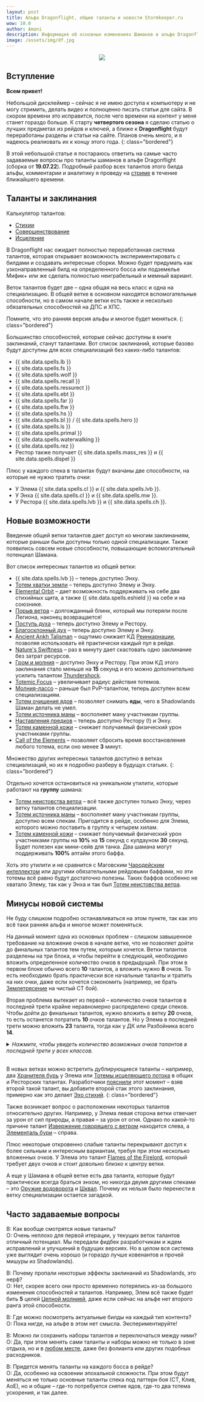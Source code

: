 ```yaml
---
layout: post
title: Альфа Dragonflight, общие таланты и новости Stormkeeper.ru
wow: 10.0
author: Amani
description: Информация об основных изменениях Шаманов в альфе Dragonflight, разбор общих талантов и новости о будущем нашего сайта.
image: /assets/img/df.jpg
---
```


<p align="center" width="100%">
    <img src="/assets/img/df.jpg"> 
</p>

## Вступление

**Всем привет!**

Небольшой дисклеймер – сейчас я не имею доступа к компьютеру и не могу стримить, делать видео и полноценно писать статьи для сайта. В скором времени это исправится, после чего времени на контент у меня станет гораздо больше. К старту **четвертого сезона** я сделаю статью о лучших предметах из рейдов и ключей, а ближе к **Dragonflight** будут переработаны разделы и статьи на сайте. Планов очень много, и я надеюсь реалиовать их к концу этого года.
{: class="bordered"}

В этой небольшой статье я постараюсь ответить на самые часто задаваемые вопросы про таланты шаманов в альфе Dragonflight (сборка от **19.07.22**). Подробный разбор всех талантов этого билда альфы, комментарии и аналитику я проведу на [стриме](https://www.twitch.tv/amanizandalari) в течение ближайшего времени.

<!--more-->

## Таланты и заклинания

Калькулятор талантов:
* [Стихии](https://www.wowhead.com/beta/talent-calc/shaman/elemental)
* [Совершенствование](https://www.wowhead.com/beta/talent-calc/shaman/enhancement)
* [Исцеление](https://www.wowhead.com/beta/talent-calc/shaman/restoration)

В Dragonflight нас ожидает полностью переработанная система талантов, которая открывает возможность экспериментировать с билдами и создавать интересные сборки. Можно будет придумать как узконаправленный билд на определенного босса или подземелье Мифик+ или же сделать полностью неиграбельный и мемный вариант.

Веток талантов будет две – одна общая на весь класс и одна на специализацию. В общей ветке в основном находятся вспомогательные способности, но в самом начале ветки есть также и несколько обязательных способностей на ДПС и ХПС.

Помните, что это ранняя версия альфы и многое будет меняться.
{: class="bordered"}

Большинство способностей, которые сейчас доступны в книге заклинаний, станут талантами. Вот список заклинаний, которые базово будут доступны для всех специализаций без каких-либо талантов:

* {{ site.data.spells.lb }}
* {{ site.data.spells.fs }}
* {{ site.data.spells.wolf }}
* {{ site.data.spells.recall }}
* {{ site.data.spells.ressurect }}
* {{ site.data.spells.ebt }}
* {{ site.data.spells.far }}
* {{ site.data.spells.ftw }}
* {{ site.data.spells.hs }}
* {{ site.data.spells.bl }} / {{ site.data.spells.hero }} 
* {{ site.data.spells.ls }}
* {{ site.data.spells.primal }}
* {{ site.data.spells.waterwalking }}
* {{ site.data.spells.rez }} 
* Рестор также получает {{ site.data.spells.mass_res }} и {{ site.data.spells.dispel }}

Плюс у каждого спека в талантах будут вкачаны две способности, на которые не нужно тратить очки:
* У Элема {{ site.data.spells.cl }} и {{ site.data.spells.lvb }}.
* У Энха {{ site.data.spells.cl }} и {{ site.data.spells.mw }}.
* У Рестора {{ site.data.spells.lvb }} и {{ site.data.spells.ch }}.

## Новые возможности

Введение общей ветки талантов дает доступ ко многим заклинаниям, которые раньши были доступны только одной специализации. Также появились совсем новые способности, повышающие вспомогательный потенциал Шамана.

Вот список интересных талантов из общей ветки:

* {{ site.data.spells.lvb }} – теперь доступно Энху.
* [Тотем хватки земли](https://www.wowhead.com/spell=51485) – теперь доступно Элему и Энху.
* [Elemental Orbit](https://www.wowhead.com/spell=383010) – дает возможность поддерживать на себе два стихийных щита, а также {{ site.data.spells.eshield }} на себе и на союзнике. 
* [Порыв ветра](https://www.wowhead.com/spell=192063) – долгожданный блинк, который мы потеряли после Легиона, наконец возвращается!
* [Поступь духа](https://www.wowhead.com/spell=58875) – теперь доступно Элему и Рестору.
* [Благосклонный дух](https://www.wowhead.com/beta/spell=192088) – теперь доступно Элему и Энху.
* [Ancient Ankh Talisman](https://www.wowhead.com/spell=381689) – ощутимо снижает КД [Реинкарнации](https://ru.wowhead.com/spell=20608), позволяя использовать её практически каждый пул в рейде.
* [Nature's Swiftness](https://www.wowhead.com/spell=378981) – раз в минуту дает скастовать одно заклинание без затрат ресурсов.
* [Гром и молния](https://www.wowhead.com/spell=51490) – доступно Энху и Рестору. При этом КД этого заклинания стало меньше на **15** секунд и его можно дополнительно усилить талантом [Thundershock](https://www.wowhead.com/beta/spell=378779).
* [Totemic Focus](https://www.wowhead.com/beta/spell=382201) – увеличивает радиус действия тотемов.
* [Молния-лассо](https://www.wowhead.com/beta/spell=305483) – раньше был PvP-талантом, теперь доступен всем специализациям.
* [Тотем очищения ядов](https://www.wowhead.com/beta/spell=383013) – позволяет снимать **яды**, чего в Shadowlands Шаман делать не умел.
* [Тотем источника маны](https://www.wowhead.com/beta/spell=381930) – восполняет ману участникам группы.
* [Наставления предков](https://www.wowhead.com/beta/spell=108281) – теперь доступно Рестору (!) и Энху.
* [Тотем каменной кожи](https://www.wowhead.com/beta/spell=383017) – снижает получаемый физический урон участниками группы.
* [Call of the Elements](https://www.wowhead.com/beta/spell=108285) – позволяет сбросить время восстановления любого тотема, если оно менее **3** минут.

Множество других интересных талантов доступно в ветках специализаций, но их я подробно разберу в будущух статьях.
{: class="bordered"}

Отдельно хочется остановиться на уникальном утилити, которые работают на **группу** шамана:
* [Тотем неистовства ветра](https://www.wowhead.com/beta/spell=8512) – всё также доступен только Энху, через ветку талантов специализации.
* [Тотем источника маны](https://www.wowhead.com/beta/spell=381930) – восполняет ману участникам группы, доступно всем спекам. Пригодится в рейде, особенно для Элема, которого можно поставить в группу к четырем хилам.
* [Тотем каменной кожи](https://www.wowhead.com/beta/spell=383017) – снижает получаемый физический урон участниками группы на **10%** на **15** секунд с кулдауном **30** секунд. Будет полезен как мини-сейв для танка. Два шамана могут поддерживать **100%** аптайм этого баффа.

Хоть это утилити и не сравнится с Маговским [Чародейским интеллектом](https://www.wowhead.com/beta/spell=1459) или другими обязательными рейдовыми баффами, но эти тотемы всё равно будут достаточно полезны. Таких баффов особенно не хватало Элему, так как у Энха и так был [Тотем неистовства ветра](https://www.wowhead.com/beta/spell=8512).

## Минусы новой системы

Не буду слишком подробно останавливаться на этом пункте, так как это всё таки ранняя альфа и многое может поменяться.

На данный момент одна из основных проблем – слишком завышенное требование на вложение очков в начале ветке, что не позволяет дойти до финальных талантов тем путем, которым хочется. Ветки талантов разделены на три блока, и чтобы перейти в следующий, необходимо вложить определенное количество очков в предыдущий. При этом в первом блоке обычно всего **10** талантов, а вложить нужно **8** очков. То есть необходимо брать практически все начальные таланты и тратить на них очки, даже если хочется сэкономить (например, не брать [Землетрясение](https://www.wowhead.com/beta/spell=618882) на чистый СТ бой).

Вторая проблема вытекает из первой – количество очков талантов в последней трети крайне неравномерно распределено среди спеков. Чтобы дойти до финальных талантов, нужно вложить в ветку **20** очков, то есть останется потратить **10** очков талантов. Но у Элема в последней трети можно вложить **23** таланта, тогда как у ДК или Разбойника всего **14**.

<details markdown=1><summary><i>Нажмите, чтобы увидеть количество возможных очков талантов в последней трети у всех классов.</i></summary>
<br>

* Elemental Shaman – **23**
* Shadow Priest – **20**
* Discipline Priest – **19**
* Holy Priest – **19**
* Preservation Evoker – **19**
* Restoration Druid –**19**
* Restoration Shaman – **18**
* Balance Druid – **17**
* Devastation Evoker – **17**
* Assassination Rogue – **17**
* Feral Druid – **17**
* Beast Mastery Hunter – **16**
* Blood Death Knight – **16**
* Enhancement Shaman – **16**
* Survival Hunter – **16**
* Guardian Druid – **15**
* Marksmanship Hunter – **15**
* Frost Death Knight – **14**
* Outlaw Rogue – **14**
* Subtlety Rogue – **14**
* Unholy Death Knight – **14**

</details>

<br>

В новых ветках можно встретить дублирующиеся таланты – например, два [Хранителя бурь](https://www.wowhead.com/beta/spell=191634) у Элема или [Тотемы исцеляющего потока](https://www.wowhead.com/beta/spell=5394) в общих и Ресторских талантах. Разработчики [пояснили](https://www.wowhead.com/news/blizzard-on-shaman-talent-tree-having-two-healing-stream-totem-and-stormkeeper-327892) этот момент – взяв второй такой талант, вы добавите второй стак этого заклинания, примерно как это делает [Эхо стихий](https://www.wowhead.com/beta/spell=333919).
{: class="bordered"}

Также возникает вопрос о расположении некоторых талантов относительно других. Например, у Элема левая сторона ветки отвечает за урон от сил природы, а правая – за урон от огня. Однако по какой-то причине талант [Извержение говорящего с ветром](https://www.wowhead.com/beta/spell=378268) находится слева, а [Элементаль бури](https://www.wowhead.com/beta/spell=192249) – справа.

Плюс некоторые откровенно слабые таланты перекрывают доступ к более сильным и интересным вариантам, требуя при этом несколько вложенных очков. У Элема это талант [Flames of the Firelord](https://www.wowhead.com/beta/spell=381784), который требует двух очков и стоит довольно близко к центру ветки.

А еще у Шамана в общей ветке есть два таланта, которые будут практически всегда браться энхом, но никогда двумя другими спеками – это [Оружие водоворота](https://www.wowhead.com/beta/spell=187880) и [Шквал](https://www.wowhead.com/beta/spell=382888). Почему их нельзя было перенести в ветку специализации остается загадкой.

## Часто задаваемые вопросы

В: Как вообще смотрятся новые таланты?  
О: Очень неплохо для первой итерации, у текущих веток талантов отличный потенциал. Мы передали фидбек разработчикам и ждем исправлений и улучшений в будущих версиях. Но в целом вся система уже выглядит очень хорошо (и гораздо лучше ковенантов и прочей мишуры из Shadowlands).  

В: Почему пропали некоторые эффекты заклинаний из Shadowlands, это нерф?  
О: Нет, скорее всего они просто временно потерялись из-за большого изменения способностей и талантов. Например, Элем всё также будет бить **5** целей [Цепной молнией](https://www.wowhead.com/beta/spell=188443), даже если сейчас на альфе нет второго ранга этой способности.  

В: Где можно посмотреть актуальные билды на каждый тип контента?  
О: Пока нигде, на альфе в этом нет смысла. Экспериментируйте!  

В: Можно ли сохранить наборы талантов и переключаться между ними?  
О: Да, при этом менять сами таланты и наборы можно не только в зоне отдыха, но и в [любом месте](https://us.forums.blizzard.com/en/wow/t/feedback-on-classes-in-dragonflight/1279418), даже без фолианта или других подобных расходников.  

В: Придется менять таланты на каждого босса в рейде?  
О: Да, особенно на освоении эпохальной сложности. При этом будут меняться не только основные таланты спека под паттерн боя (СТ, Клив, АоЕ), но и общие – где-то потребуется снятие ядов, где-то два тотема ускорения, и так далее.  

 

